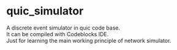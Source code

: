 # quic_simulator
A discrete event simulator in quic code base.  
It can be compiled with Codeblocks IDE.  
Just for learning the main working principle of network simulator.  


